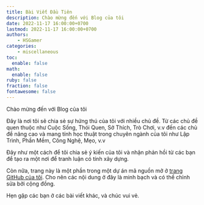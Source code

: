 ```yaml
---
title: Bài Viết Đầu Tiên
description: Chào mừng đến với Blog của tôi
date: 2022-11-17 16:00:00+0700
lastmod: 2022-11-17 16:00:00+0700
authors:
    - HSGamer
categories:
    - miscellaneous
toc:
  enable: false
math:
  enable: false
ruby: false
fraction: false
fontawesome: false
---
```


Chào mừng đến với Blog của tôi

Đây là nơi tôi sẽ chia sẻ sự hứng thú của tôi với nhiều chủ đề. Từ các chủ đề quen thuộc như Cuộc Sống, Thói Quen, Sở Thích, Trò Chơi, v.v đến các chủ đề nâng cao và mang tính học thuật trong chuyên ngành của tôi như Lập Trình, Phần Mềm, Công Nghệ, Mẹo, v.v

Đây như một cách để tôi chia sẻ ý kiến của tôi và nhận phản hồi từ các bạn để tạo ra một nơi để tranh luận có tính xây dựng.

Còn nữa, trang này là một phần trong một dự án mã nguồn mở ở [trang GitHub của tôi](https://github.com/HSGamer/hsgamer.github.io). Cho nên các nội dung ở đây là minh bạch và có thể chỉnh sửa bởi cộng đồng.

Hẹn gặp các bạn ở các bài viết khác, và chúc vui vẻ.